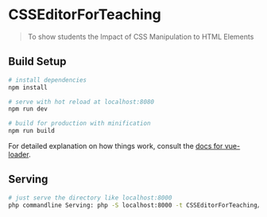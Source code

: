 # CSSEditorForTeaching

> To show students the Impact of CSS Manipulation to HTML Elements

## Build Setup

``` bash
# install dependencies
npm install

# serve with hot reload at localhost:8080
npm run dev

# build for production with minification
npm run build
```

For detailed explanation on how things work, consult the [docs for vue-loader](http://vuejs.github.io/vue-loader).


## Serving

``` bash
# just serve the directory like localhost:8000
php commandline Serving: php -S localhost:8000 -t CSSEditorForTeaching/
```

